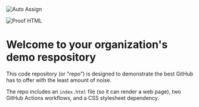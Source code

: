 ![Auto Assign](https://github.com/MuSnowCraft/demo-repository/actions/workflows/auto-assign.yml/badge.svg)

![Proof HTML](https://github.com/MuSnowCraft/demo-repository/actions/workflows/proof-html.yml/badge.svg)

# Welcome to your organization's demo respository
This code repository (or "repo") is designed to demonstrate the best GitHub has to offer with the least amount of noise.

The repo includes an `index.html` file (so it can render a web page), two GitHub Actions workflows, and a CSS stylesheet dependency.
